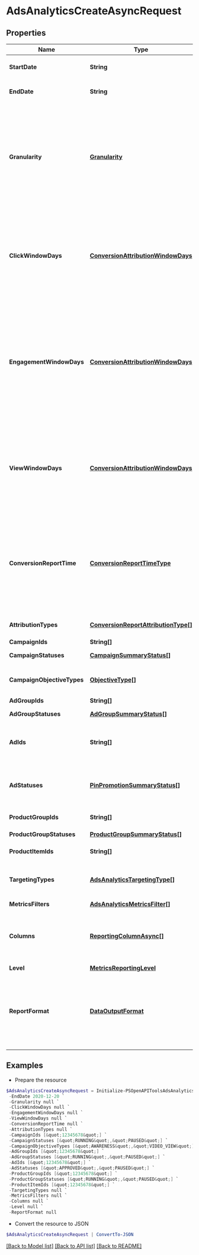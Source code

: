 # AdsAnalyticsCreateAsyncRequest
## Properties

Name | Type | Description | Notes
------------ | ------------- | ------------- | -------------
**StartDate** | **String** | Metric report start date (UTC). Format: YYYY-MM-DD | 
**EndDate** | **String** | Metric report end date (UTC). Format: YYYY-MM-DD | 
**Granularity** | [**Granularity**](Granularity.md) | TOTAL - metrics are aggregated over the specified date range.&lt;br&gt; DAY - metrics are broken down daily.&lt;br&gt; HOUR - metrics are broken down hourly.&lt;br&gt;WEEKLY - metrics are broken down weekly.&lt;br&gt;MONTHLY - metrics are broken down monthly | 
**ClickWindowDays** | [**ConversionAttributionWindowDays**](ConversionAttributionWindowDays.md) | Number of days to use as the conversion attribution window for a pin click action. Applies to Pinterest Tag conversion metrics. Prior conversion tags use their defined attribution windows. If not specified, defaults to &#x60;30&#x60; days. | [optional] [default to 30]
**EngagementWindowDays** | [**ConversionAttributionWindowDays**](ConversionAttributionWindowDays.md) | Number of days to use as the conversion attribution window for an engagement action. Engagements include saves, closeups, link clicks, and carousel card swipes. Applies to Pinterest Tag conversion metrics. Prior conversion tags use their defined attribution windows. If not specified, defaults to &#x60;30&#x60; days. | [optional] [default to 30]
**ViewWindowDays** | [**ConversionAttributionWindowDays**](ConversionAttributionWindowDays.md) | Number of days to use as the conversion attribution window for a view action. Applies to Pinterest Tag conversion metrics. Prior conversion tags use their defined attribution windows. If not specified, defaults to &#x60;1&#x60; day. | [optional] [default to 1]
**ConversionReportTime** | [**ConversionReportTimeType**](ConversionReportTimeType.md) | The date by which the conversion metrics returned from this endpoint will be reported. There are two dates associated with a conversion event: the date that the user interacted with the ad, and the date that the user completed a conversion event. | [optional] [default to "TIME_OF_AD_ACTION"]
**AttributionTypes** | [**ConversionReportAttributionType[]**](ConversionReportAttributionType.md) | List of types of attribution for the conversion report | [optional] 
**CampaignIds** | **String[]** | List of campaign ids | [optional] 
**CampaignStatuses** | [**CampaignSummaryStatus[]**](CampaignSummaryStatus.md) | List of status values for filtering | [optional] 
**CampaignObjectiveTypes** | [**ObjectiveType[]**](ObjectiveType.md) | List of values for filtering. [&quot;&quot;WEB_SESSIONS&quot;&quot;] in BETA. | [optional] 
**AdGroupIds** | **String[]** | List of ad group ids | [optional] 
**AdGroupStatuses** | [**AdGroupSummaryStatus[]**](AdGroupSummaryStatus.md) | List of values for filtering | [optional] 
**AdIds** | **String[]** | List of ad ids [This parameter is no supported for Product Item Level Reports] | [optional] 
**AdStatuses** | [**PinPromotionSummaryStatus[]**](PinPromotionSummaryStatus.md) | List of values for filtering [This parameter is not supported for Product Item Level Reports] | [optional] 
**ProductGroupIds** | **String[]** | List of product group ids | [optional] 
**ProductGroupStatuses** | [**ProductGroupSummaryStatus[]**](ProductGroupSummaryStatus.md) | List of values for filtering | [optional] 
**ProductItemIds** | **String[]** | List of product item ids | [optional] 
**TargetingTypes** | [**AdsAnalyticsTargetingType[]**](AdsAnalyticsTargetingType.md) | List of targeting types. Requires &#x60;level&#x60; to be a value ending in &#x60;_TARGETING&#x60;. | [optional] 
**MetricsFilters** | [**AdsAnalyticsMetricsFilter[]**](AdsAnalyticsMetricsFilter.md) | List of metrics filters | [optional] 
**Columns** | [**ReportingColumnAsync[]**](ReportingColumnAsync.md) | Metric and entity columns. Pin promotion and ad related columns are not supported for the Product Item level reports. | 
**Level** | [**MetricsReportingLevel**](MetricsReportingLevel.md) | Level of the report | 
**ReportFormat** | [**DataOutputFormat**](DataOutputFormat.md) | Specification for formatting the report data. Reports in JSON will not zero-fill metrics, whereas reports in CSV will. Both report formats will omit rows where all the columns are equal to 0. | [optional] [default to "JSON"]

## Examples

- Prepare the resource
```powershell
$AdsAnalyticsCreateAsyncRequest = Initialize-PSOpenAPIToolsAdsAnalyticsCreateAsyncRequest  -StartDate 2020-12-20 `
 -EndDate 2020-12-20 `
 -Granularity null `
 -ClickWindowDays null `
 -EngagementWindowDays null `
 -ViewWindowDays null `
 -ConversionReportTime null `
 -AttributionTypes null `
 -CampaignIds [&quot;12345678&quot;] `
 -CampaignStatuses [&quot;RUNNING&quot;,&quot;PAUSED&quot;] `
 -CampaignObjectiveTypes [&quot;AWARENESS&quot;,&quot;VIDEO_VIEW&quot;] `
 -AdGroupIds [&quot;12345678&quot;] `
 -AdGroupStatuses [&quot;RUNNING&quot;,&quot;PAUSED&quot;] `
 -AdIds [&quot;12345678&quot;] `
 -AdStatuses [&quot;APPROVED&quot;,&quot;PAUSED&quot;] `
 -ProductGroupIds [&quot;12345678&quot;] `
 -ProductGroupStatuses [&quot;RUNNING&quot;,&quot;PAUSED&quot;] `
 -ProductItemIds [&quot;12345678&quot;] `
 -TargetingTypes null `
 -MetricsFilters null `
 -Columns null `
 -Level null `
 -ReportFormat null
```

- Convert the resource to JSON
```powershell
$AdsAnalyticsCreateAsyncRequest | ConvertTo-JSON
```

[[Back to Model list]](../README.md#documentation-for-models) [[Back to API list]](../README.md#documentation-for-api-endpoints) [[Back to README]](../README.md)

